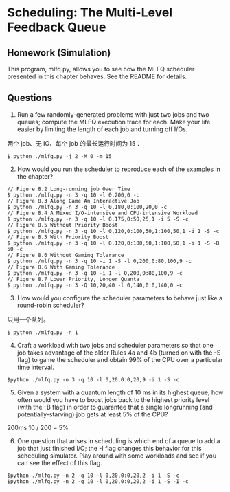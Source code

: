 # Scheduling: The Multi-Level Feedback Queue

## Homework (Simulation) 
This program, mlfq.py, allows you to see how the MLFQ scheduler presented in this chapter behaves. See the README for details. 

## Questions 
1. Run a few randomly-generated problems with just two jobs and two queues; compute the MLFQ execution trace for each. 
   Make your life easier by limiting the length of each job and turning off I/Os. 
   
两个 job、无 IO、每个 job 的最长运行时间为 15：
```shell
$ python ./mlfq.py -j 2 -M 0 -m 15
```

2. How would you run the scheduler to reproduce each of the examples in the chapter? 
   
```shell
// Figure 8.2 Long-running job Over Time
$ python ./mlfq.py -n 3 -q 10 -l 0,200,0 -c
// Figure 8.3 Along Came An Interactive Job
$ python ./mlfq.py -n 3 -q 10 -l 0,180,0:100,20,0 -c
// Figure 8.4 A Mixed I/O-intensive and CPU-intensive Workload
$ python ./mlfq.py -n 3 -q 10 -l 0,175,0:50,25,1 -i 5 -S -c
// Figure 8.5 Without Priority Boost
$ python ./mlfq.py -n 3 -q 10 -l 0,120,0:100,50,1:100,50,1 -i 1 -S -c
// Figure 8.5 With Priority Boost
$ python ./mlfq.py -n 3 -q 10 -l 0,120,0:100,50,1:100,50,1 -i 1 -S -B 50 -c
// Figure 8.6 Without Gaming Tolerance
$ python ./mlfq.py -n 3 -q 10 -i 1 -S -l 0,200,0:80,100,9 -c
// Figure 8.6 With Gaming Tolerance
$ python ./mlfq.py -n 3 -q 10 -i 1 -l 0,200,0:80,100,9 -c
// Figure 8.7 Lower Priority, Longer Quanta
$ python ./mlfq.py -n 3 -Q 10,20,40 -l 0,140,0:0,140,0 -c
```

3. How would you configure the scheduler parameters to behave just like a round-robin scheduler? 
   
只用一个队列。
```shell
$ python ./mlfq.py -n 1
```
   
4. Craft a workload with two jobs and scheduler parameters so that one job takes advantage of the older Rules 4a and 4b (turned on with the -S flag) to game the scheduler and obtain 99% of the CPU over a particular time interval. 
   
```shell
$python ./mlfq.py -n 3 -q 10 -l 0,20,0:0,20,9 -i 1 -S -c
```

5. Given a system with a quantum length of 10 ms in its highest queue, how often would you have to boost jobs back to the highest priority level (with the -B flag) in order to guarantee that a single longrunning (and potentially-starving) job gets at least 5% of the CPU? 
   
200ms
10 / 200 = 5%

6. One question that arises in scheduling is which end of a queue to add a job that just finished I/O; 
   the -I flag changes this behavior for this scheduling simulator. Play around with some workloads and see if you can see the effect of this flag.
   
```shell
$python ./mlfq.py -n 2 -q 10 -l 0,20,0:0,20,2 -i 1 -S -c
$python ./mlfq.py -n 2 -q 10 -l 0,20,0:0,20,2 -i 1 -S -I -c

```
